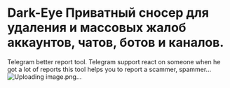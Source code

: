 # Dark-Eye Приватный сносер для удаления и массовых жалоб аккаунтов, чатов, ботов и каналов.
Telegram better report tool. Telegram support react on someone when he got a lot of reports this tool helps you to report a scammer, spammer...
![Uploading image.png…]()

